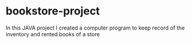 # bookstore-project
In this JAVA project I created a computer program to keep record of the inventory and rented books of a store
